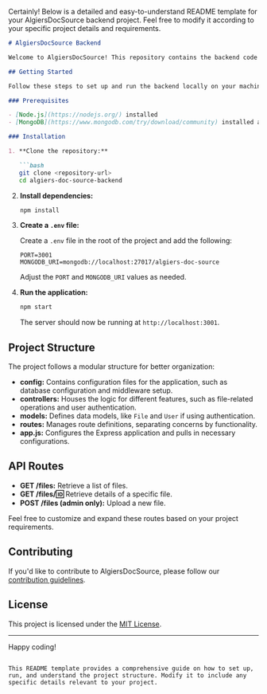 Certainly! Below is a detailed and easy-to-understand README template for your AlgiersDocSource backend project. Feel free to modify it according to your specific project details and requirements.

```markdown
# AlgiersDocSource Backend

Welcome to AlgiersDocSource! This repository contains the backend code for a web application designed to facilitate document downloads for university students. The backend is built using Node.js with Express and MongoDB for data storage.

## Getting Started

Follow these steps to set up and run the backend locally on your machine.

### Prerequisites

- [Node.js](https://nodejs.org/) installed
- [MongoDB](https://www.mongodb.com/try/download/community) installed and running

### Installation

1. **Clone the repository:**

   ```bash
   git clone <repository-url>
   cd algiers-doc-source-backend
   ```

2. **Install dependencies:**

   ```bash
   npm install
   ```

3. **Create a `.env` file:**

   Create a `.env` file in the root of the project and add the following:

   ```env
   PORT=3001
   MONGODB_URI=mongodb://localhost:27017/algiers-doc-source
   ```

   Adjust the `PORT` and `MONGODB_URI` values as needed.

4. **Run the application:**

   ```bash
   npm start
   ```

   The server should now be running at `http://localhost:3001`.

## Project Structure

The project follows a modular structure for better organization:

- **config:** Contains configuration files for the application, such as database configuration and middleware setup.
- **controllers:** Houses the logic for different features, such as file-related operations and user authentication.
- **models:** Defines data models, like `File` and `User` if using authentication.
- **routes:** Manages route definitions, separating concerns by functionality.
- **app.js:** Configures the Express application and pulls in necessary configurations.

## API Routes

- **GET /files:** Retrieve a list of files.
- **GET /files/:id:** Retrieve details of a specific file.
- **POST /files (admin only):** Upload a new file.

Feel free to customize and expand these routes based on your project requirements.

## Contributing

If you'd like to contribute to AlgiersDocSource, please follow our [contribution guidelines](CONTRIBUTING.md).

## License

This project is licensed under the [MIT License](LICENSE).

---

Happy coding!
```

This README template provides a comprehensive guide on how to set up, run, and understand the project structure. Modify it to include any specific details relevant to your project.